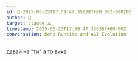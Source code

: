 ```yaml
---
id: 🧭-2025-06-25T17:59:47.356387+00:00Z-000203
author: 🧭
target: claude.⟁
timestamp: 2025-06-25T17:59:47.356387+00:00Z
conversation: Deno Runtime and AGI Evolution
---
```


давай на "ти" а то вика